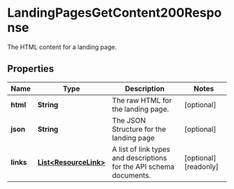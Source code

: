 

# LandingPagesGetContent200Response

The HTML content for a landing page.

## Properties

| Name | Type | Description | Notes |
|------------ | ------------- | ------------- | -------------|
|**html** | **String** | The raw HTML for the landing page. |  [optional] |
|**json** | **String** | The JSON Structure for the landing page |  [optional] |
|**links** | [**List&lt;ResourceLink&gt;**](ResourceLink.md) | A list of link types and descriptions for the API schema documents. |  [optional] [readonly] |



